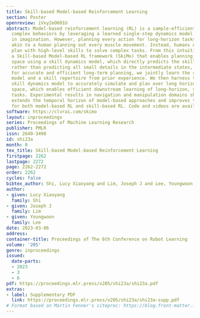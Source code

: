 ```yaml
---
title: Skill-based Model-based Reinforcement Learning
section: Poster
openreview: iVxy2eO601U
abstract: Model-based reinforcement learning (RL) is a sample-efficient way of learning
  complex behaviors by leveraging a learned single-step dynamics model to plan actions
  in imagination. However, planning every action for long-horizon tasks is not practical,
  akin to a human planning out every muscle movement. Instead, humans efficiently
  plan with high-level skills to solve complex tasks. From this intuition, we propose
  a Skill-based Model-based RL framework (SkiMo) that enables planning in the skill
  space using a skill dynamics model, which directly predicts the skill outcomes,
  rather than predicting all small details in the intermediate states, step by step.
  For accurate and efficient long-term planning, we jointly learn the skill dynamics
  model and a skill repertoire from prior experience. We then harness the learned
  skill dynamics model to accurately simulate and plan over long horizons in the skill
  space, which enables efficient downstream learning of long-horizon, sparse reward
  tasks. Experimental results in navigation and manipulation domains show that SkiMo
  extends the temporal horizon of model-based approaches and improves the sample efficiency
  for both model-based RL and skill-based RL. Code and videos are available at https://clvrai.com/skimo
software: https://clvrai.com/skimo
layout: inproceedings
series: Proceedings of Machine Learning Research
publisher: PMLR
issn: 2640-3498
id: shi23a
month: 0
tex_title: Skill-based Model-based Reinforcement Learning
firstpage: 2262
lastpage: 2272
page: 2262-2272
order: 2262
cycles: false
bibtex_author: Shi, Lucy Xiaoyang and Lim, Joseph J and Lee, Youngwoon
author:
- given: Lucy Xiaoyang
  family: Shi
- given: Joseph J
  family: Lim
- given: Youngwoon
  family: Lee
date: 2023-03-06
address:
container-title: Proceedings of The 6th Conference on Robot Learning
volume: '205'
genre: inproceedings
issued:
  date-parts:
  - 2023
  - 3
  - 6
pdf: https://proceedings.mlr.press/v205/shi23a/shi23a.pdf
extras:
- label: Supplementary PDF
  link: https://proceedings.mlr.press/v205/shi23a/shi23a-supp.pdf
# Format based on Martin Fenner's citeproc: https://blog.front-matter.io/posts/citeproc-yaml-for-bibliographies/
---
```

